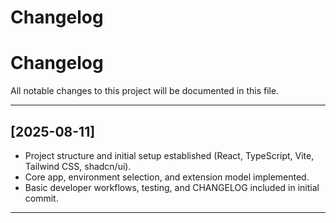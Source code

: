 # Changelog

# Changelog

All notable changes to this project will be documented in this file.

---

## [2025-08-11]

- Project structure and initial setup established (React, TypeScript, Vite, Tailwind CSS, shadcn/ui).
- Core app, environment selection, and extension model implemented.
- Basic developer workflows, testing, and CHANGELOG included in initial commit.

---
